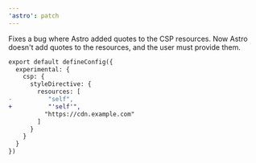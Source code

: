 ```yaml
---
'astro': patch
---
```


Fixes a bug where Astro added quotes to the CSP resources. Now Astro doesn't add quotes to the resources, and the user must provide them.

```diff
export default defineConfig({
  experimental: {
    csp: {
      styleDirective: {
        resources: [
-          "self",
+          "'self'",
          "https://cdn.example.com"
        ]
      }
    }
  }
})
```

